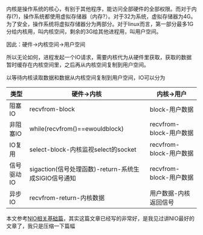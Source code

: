 内核是操作系统的核心，有别于其他程序，能访问全部硬件的全部权限。而对于内存(?)，操作系统都使用虚拟存储器（内存?）。对于32为系统，虚拟存储器为4G。为了安全，操作系统将虚拟存储器分为两部分。对于linux而言，第一部分最多1G分给内核用，叫内核空间，剩余的3G给其他进程用，叫用户空间。

因此：硬件->内核空间->用户空间

所以无论如何，进程发起一个IO请求，需要内核代为从硬件里获取，获取的数据暂时缓存在内核空间里，之后再从内核空间复制到用户空间。

以等待内核读取数据和数据从内核空间复制到用户空间，IO可以分为

|类型|硬件->内核|内核->用户|
|-|-|-|
|阻塞IO|recvfrom-block|block-用户数据|
|非阻塞IO|while(recvfrom()==ewouldblock)|recvfrom-block-用户数据|
|IO复用|select-block-内核监视select的socket|recvfrom-block-用户数据|
|信号驱动IO|sigaction(信号处理函数)-return-系统生成SIGIO信号通知|recvfrom-block-用户数据|
|异步IO|recvfrom-return-内核数据|用户数据-内核返回信号|

本文参考[NIO相关基础篇](https://mp.weixin.qq.com/s?__biz=MzAxODcyNjEzNQ==&mid=2247485843&idx=1&sn=9f1e5057101d3590fc87496f1c7ae5c0 "NIO相关基础篇")，其实这篇文章已经写的非常好，是我见过讲NIO最好的文章了，我只是压缩一下篇幅